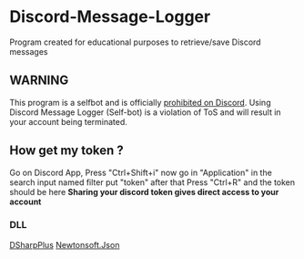 # Discord-Message-Logger
Program created for educational purposes to retrieve/save Discord messages
## WARNING
This program is a selfbot and is officially [prohibited on Discord](https://support.discord.com/hc/en-us/articles/115002192352-Automated-user-accounts-self-bots-). Using Discord Message Logger (Self-bot) is a violation of ToS and will result in your account being terminated.
## How get my token ?
Go on Discord App, Press "Ctrl+Shift+i" now go in "Application" in the search input named filter put "token" after that Press "Ctrl+R" and the token should be here
**Sharing your discord token gives direct access to your account**
### DLL
[DSharpPlus](https://github.com/DSharpPlus/DSharpPlus)
[Newtonsoft.Json](https://github.com/JamesNK/Newtonsoft.Json)
